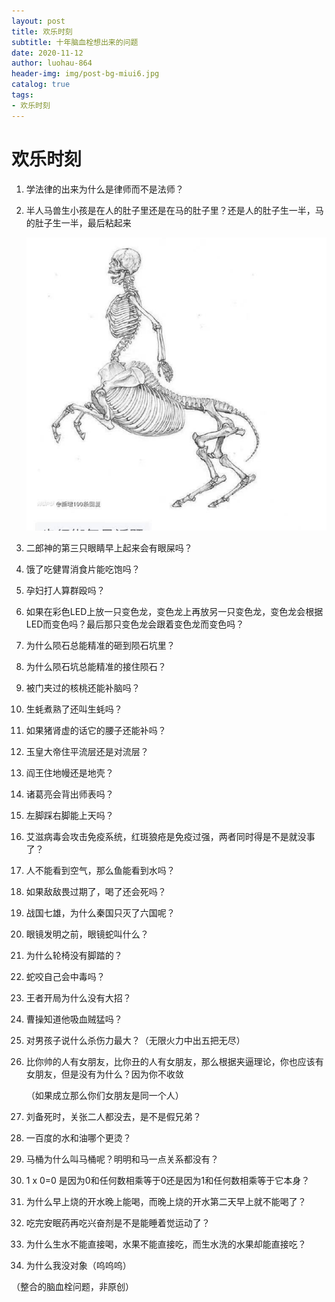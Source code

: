 ```yaml
---
layout: post
title: 欢乐时刻
subtitle: 十年脑血栓想出来的问题
date: 2020-11-12
author: luohau-864
header-img: img/post-bg-miui6.jpg
catalog: true
tags:
- 欢乐时刻
---
```


# 欢乐时刻

1. 学法律的出来为什么是律师而不是法师？

2. 半人马兽生小孩是在人的肚子里还是在马的肚子里？还是人的肚子生一半，马的肚子生一半，最后粘起来

   ![](https://raw.githubusercontent.com/luohua-864/luohua-864.github.io/master/img/six-1.png)

3. 二郎神的第三只眼睛早上起来会有眼屎吗？

4. 饿了吃健胃消食片能吃饱吗？

5. 孕妇打人算群殴吗？

6. 如果在彩色LED上放一只变色龙，变色龙上再放另一只变色龙，变色龙会根据LED而变色吗？最后那只变色龙会跟着变色龙而变色吗？

7. 为什么陨石总能精准的砸到陨石坑里？

8. 为什么陨石坑总能精准的接住陨石？

9. 被门夹过的核桃还能补脑吗？

10. 生蚝煮熟了还叫生蚝吗？

11. 如果猪肾虚的话它的腰子还能补吗？

12. 玉皇大帝住平流层还是对流层？

13. 阎王住地幔还是地壳？

14. 诸葛亮会背出师表吗？

15. 左脚踩右脚能上天吗？

16. 艾滋病毒会攻击免疫系统，红斑狼疮是免疫过强，两者同时得是不是就没事了？

17. 人不能看到空气，那么鱼能看到水吗？

18. 如果敌敌畏过期了，喝了还会死吗？

19. 战国七雄，为什么秦国只灭了六国呢？

20. 眼镜发明之前，眼镜蛇叫什么？

21. 为什么轮椅没有脚踏的？

22. 蛇咬自己会中毒吗？

23. 王者开局为什么没有大招？

24. 曹操知道他吸血贼猛吗？

25. 对男孩子说什么杀伤力最大？（无限火力中出五把无尽）

26. 比你帅的人有女朋友，比你丑的人有女朋友，那么根据夹逼理论，你也应该有女朋友，但是没有为什么？因为你不收敛

    （如果成立那么你们女朋友是同一个人）

27. 刘备死时，关张二人都没去，是不是假兄弟？

28. 一百度的水和油哪个更烫？

29. 马桶为什么叫马桶呢？明明和马一点关系都没有？

30. 1 x 0=0 是因为0和任何数相乘等于0还是因为1和任何数相乘等于它本身？

31. 为什么早上烧的开水晚上能喝，而晚上烧的开水第二天早上就不能喝了？

32. 吃完安眠药再吃兴奋剂是不是能睡着觉运动了？

33. 为什么生水不能直接喝，水果不能直接吃，而生水洗的水果却能直接吃？

34. 为什么我没对象（呜呜呜）

（整合的脑血栓问题，非原创）